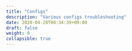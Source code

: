 ```yaml
---
title: "Configs"
description: "Various configs troubleshooting"
date: 2020-04-28T00:34:39+09:00
draft: false
weight: 0
collapsible: true
---
```


